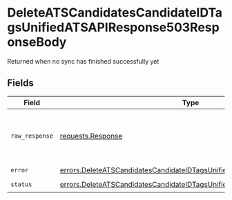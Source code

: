 # DeleteATSCandidatesCandidateIDTagsUnifiedATSAPIResponse503ResponseBody

Returned when no sync has finished successfully yet


## Fields

| Field                                                                                                                                                              | Type                                                                                                                                                               | Required                                                                                                                                                           | Description                                                                                                                                                        |
| ------------------------------------------------------------------------------------------------------------------------------------------------------------------ | ------------------------------------------------------------------------------------------------------------------------------------------------------------------ | ------------------------------------------------------------------------------------------------------------------------------------------------------------------ | ------------------------------------------------------------------------------------------------------------------------------------------------------------------ |
| `raw_response`                                                                                                                                                     | [requests.Response](https://requests.readthedocs.io/en/latest/api/#requests.Response)                                                                              | :heavy_minus_sign:                                                                                                                                                 | Raw HTTP response; suitable for custom response parsing                                                                                                            |
| `error`                                                                                                                                                            | [errors.DeleteATSCandidatesCandidateIDTagsUnifiedATSAPIResponse503Error](../../models/errors/deleteatscandidatescandidateidtagsunifiedatsapiresponse503error.md)   | :heavy_check_mark:                                                                                                                                                 | N/A                                                                                                                                                                |
| `status`                                                                                                                                                           | [errors.DeleteATSCandidatesCandidateIDTagsUnifiedATSAPIResponse503Status](../../models/errors/deleteatscandidatescandidateidtagsunifiedatsapiresponse503status.md) | :heavy_check_mark:                                                                                                                                                 | N/A                                                                                                                                                                |